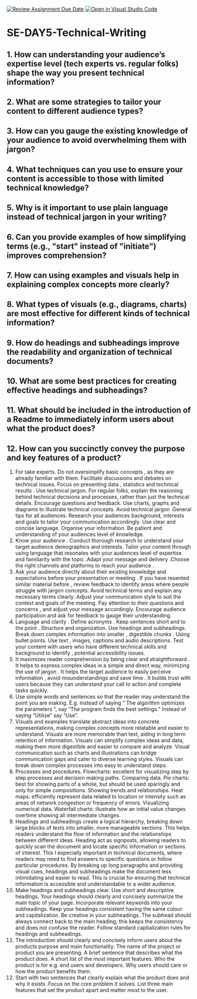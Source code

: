 [![Review Assignment Due Date](https://classroom.github.com/assets/deadline-readme-button-22041afd0340ce965d47ae6ef1cefeee28c7c493a6346c4f15d667ab976d596c.svg)](https://classroom.github.com/a/zsAR-pyY)
[![Open in Visual Studio Code](https://classroom.github.com/assets/open-in-vscode-2e0aaae1b6195c2367325f4f02e2d04e9abb55f0b24a779b69b11b9e10269abc.svg)](https://classroom.github.com/online_ide?assignment_repo_id=18828503&assignment_repo_type=AssignmentRepo)
# SE-DAY5-Technical-Writing
## 1. How can understanding your audience’s expertise level (tech experts vs. regular folks) shape the way you present technical information?
## 2. What are some strategies to tailor your content to different audience types?
## 3. How can you gauge the existing knowledge of your audience to avoid overwhelming them with jargon?
## 4. What techniques can you use to ensure your content is accessible to those with limited technical knowledge?
## 5. Why is it important to use plain language instead of technical jargon in your writing?
## 6. Can you provide examples of how simplifying terms (e.g., "start" instead of "initiate") improves comprehension?
## 7. How can using examples and visuals help in explaining complex concepts more clearly?
## 8. What types of visuals (e.g., diagrams, charts) are most effective for different kinds of technical information?
## 9. How do headings and subheadings improve the readability and organization of technical documents?
## 10. What are some best practices for creating effective headings and subheadings?
## 11. What should be included in the introduction of a Readme to immediately inform users about what the product does?
## 12. How can you succinctly convey the purpose and key features of a product?
1.	For take experts. Do not oversimplify basic concepts , as they are already familiar with them. Facilitate discussions  and debates on technical issues. Focus on presenting data , statistics and technical results . Use technical jargon. For regular folks, explain the reasoning behind technical decisions and processes, rather than just the technical details. Encourage  questions and feedback. Use charts, graphs and diagrams to illustrate technical concepts. Avoid technical jargon .General tips for all audiences. Research your audiences background, interests and goals to tailor your communication accordingly. Use clear and concise language. Organise your information. Be patient and understanding of your audiences level of knowledge.
2.	Know your audience . Conduct thorough research to understand your target audience demographics and interests. Tailor your content through using language that resonates with your audiences level of expertise and familiarity with the topic .Adapt your message and delivery .Choose the right channels and platforms to reach your audience .
3.	Ask your audience directly about their existing knowledge and expectations before your presentation or meeting . If you have resented similar material before , review feedback to identify areas where people struggle with jargon concepts. Avoid technical terms and explain any necessary terms clearly. Adjust your communication style to suit the context and goals of the meeting. Pay attention to their questions and concerns , and adjust your message accordingly. Encourage audience participation and ask for feedback to gauge their understanding.
4.	Language and clarity . Define acronyms . Keep sentences short and to the point . Structure and  organization. Use headings and subheadings. Break down complex information into smaller , digestible chunks . Using bullet points. Use text , images, captions and audio descriptions. Test your content with users who have different technical skills and background to identify , potential accessibility issues.
5.	It maximizes reader comprehension by being clear and straightforward . It helps to express complex ideas in a simple and direct way, minimizing the use of jargon . It helps the target audience  to easily perceive information , avoid misunderstandings and save time . It builds trust with users because they can understand your call to action and complete tasks quickly.
6.	Use simple words and sentences so that the reader may understand the point  you are making. E.g. instead of saying ” The algorithm optimizes the parameters “, say “The program finds the best settings.”  Instead of saying “Utilize” say “Use”.
7.	Visuals and examples translate abstract ideas into concrete representations, making complex concepts more relatable and easier to understand. Visuals are more memorable than text, aiding in long term retention of information. Visuals can simplify complex ideas and data, making them more digestible and easier to compare and analyze. Visual communication such as charts and illustrations can bridge communication gaps and cater to diverse learning styles. Visuals can break down complex processes into easy to understand steps. 
8.	Processes and procedures. Flowcharts: excellent for visualizing step by step processes and decision making paths. Comparing data. Pie charts: best for showing parts of a whole, but should be used sparingly and only for simple compositions. Showing trends and relationships. Heat maps: efficiently represent data related to location or intensity such as areas of network congestion or frequency of errors. Visualizing numerical data. Waterfall charts: illustrate how an initial value changes overtime showing all intermediate changes.
9.	Headings and subheadings create a logical hierarchy, breaking down large blocks of texts into smaller, more manageable sections. This helps readers understand the flow of information and the relationships between different ideas. Heading act as signposts, allowing readers to quickly scan the document and locate specific information or sections of interest. This I especially important in technical documents, where readers may need to find answers to specific questions or follow particular procedures. By breaking up long paragraphs and providing visual cues, headings and subheadings make the document less intimidating and easier to read. This is crucial for ensuring that technical information is accessible and understandable to a wider audience. 
10.	Make headings and subheadings clear. Use short and descriptive headings. Your headings should clearly and concisely summarize the main topic of your page. Incorporate relevant keywords into your subheadings. Keep your headings consistent having the same colour and capitalization. Be creative in your subheadings. The subhead should always connect back to the main heading; this keeps the consistency and does not confuse the reader. Follow standard capitalization rules for headings and subheadings.
11.	The introduction should clearly and concisely inform users about the products purpose and main functionality. The name of the project or product you are presenting. A brief sentence that describes what the product does. A short list of the most important features. Who the product is for e.g. end users and developers. Why users should care or how the product benefits them.
12.	Start with two sentences that clearly explain what the product does and why it exists .Focus on the core problem it solves.  List three main features that set the product apart and matter most to the user.        

